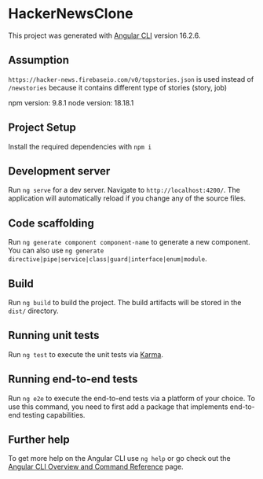 # HackerNewsClone

This project was generated with [Angular CLI](https://github.com/angular/angular-cli) version 16.2.6.

## Assumption

`https://hacker-news.firebaseio.com/v0/topstories.json` is used instead of `/newstories` because it contains different type of stories (story, job)

npm version: 9.8.1
node version: 18.18.1

## Project Setup

Install the required dependencies with ``` npm i ```

## Development server

Run `ng serve` for a dev server. Navigate to `http://localhost:4200/`. The application will automatically reload if you change any of the source files.

## Code scaffolding

Run `ng generate component component-name` to generate a new component. You can also use `ng generate directive|pipe|service|class|guard|interface|enum|module`.

## Build

Run `ng build` to build the project. The build artifacts will be stored in the `dist/` directory.

## Running unit tests

Run `ng test` to execute the unit tests via [Karma](https://karma-runner.github.io).

## Running end-to-end tests

Run `ng e2e` to execute the end-to-end tests via a platform of your choice. To use this command, you need to first add a package that implements end-to-end testing capabilities.

## Further help

To get more help on the Angular CLI use `ng help` or go check out the [Angular CLI Overview and Command Reference](https://angular.io/cli) page.
